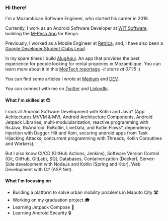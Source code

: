 ### Hi there!

I'm a Mozambican Software Engineer, who started his career in 2018.

Currently, I work as an Android Software Developer at [WIT Software](https://www.wit-software.com/), building the [M-Pesa App](https://play.google.com/store/apps/details?id=com.safaricom.mpesa.lifestyle) for Kenya.

Previously, I worked as a Mobile Engineer at [Retrica](https://retrica.co/); and, I have also been a [Google Developer Student Clubs Lead](https://developers.google.com/community/gdsc/leads).

In my spare times I build [AlugAqui](https://play.google.com/store/apps/details?id=com.calleb.alugaqui). An app that provides the best experience for people looking for rental properies in Mozambique. You can learn more about it in this [MozTech reportage](https://play.stv.co.mz/espaco-fundaso/c/0/i/59785428/video-14247) -_it starts at 07:15_ :)

You can find some articles I wrote at [Medium](https://medium.com/@callebdev) and [DEV](https://dev.to/callebdev).

You can connect with me on [Twitter](https://twitter.com/callebdev) and [LinkedIn](https://www.linkedin.com/in/callebdev/).

#### What I'm skilled at 😉
I rock at Android Software Development with Kotlin and Java* (App Achitectures MVVM & MVI, Android Architecture Components, Android Jetpack Libraries, multi-modulularization, reactive programming with RxJava, RxAndroid, RxKotlin, LiveData, and Kotlin Flows*, dependency injection with Dagger Hilt and Koin, securing android apps from Task Hijacking Attacks, concurrent programming with Threads, Kotlin Coroutines and Workers);

But I also know CI/CD (GitHub Actions, Jenkins), Software Version Control (Git, GitHub, GitLab), SQL Databases, Containerization (Docker), Server-Side development with NodeJs and Kotlin (Spring and Ktor), Web Development with C# (ASP.Net).

#### What I'm focusing on
- Building a platform to solve urban mobility problems in Maputo City 🛣️
- Working on my graduation project 🎓
- Learning Jetpack Compose 🚀
- Learning Android Security 🔒
